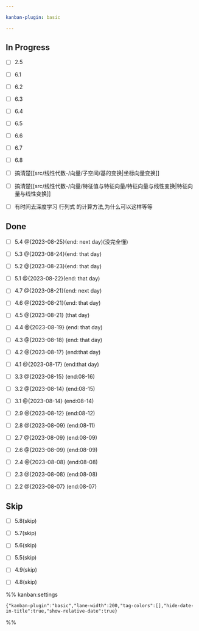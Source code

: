 ```yaml
---

kanban-plugin: basic

---
```


## In Progress

- [ ] 2.5
- [ ] 6.1
- [ ] 6.2
- [ ] 6.3
- [ ] 6.4
- [ ] 6.5
- [ ] 6.6
- [ ] 6.7
- [ ] 6.8
- [ ] 搞清楚[[src/线性代数-/向量/子空间/基的变换|坐标向量变换]]
- [ ] 搞清楚[[src/线性代数-/向量/特征值与特征向量/特征向量与线性变换|特征向量与线性变换]]
- [ ] 有时间去深度学习 行列式 的计算方法,为什么可以这样等等


## Done

- [ ] 5.4 @{2023-08-25}(end: next day)(没完全懂)
- [ ] 5.3 @{2023-08-24}(end: that day)
- [ ] 5.2 @{2023-08-23}(end: that day)
- [ ] 5.1 @{2023-08-22}(end: that day)
- [ ] 4.7 @{2023-08-21}(end: next day)
- [ ] 4.6 @{2023-08-21}(end: that day)
- [ ] 4.5 @{2023-08-21} (that day)
- [ ] 4.4 @{2023-08-19} (end: that day)
- [ ] 4.3 @{2023-08-18} (end: that day)
- [ ] 4.2 @{2023-08-17} (end:that day)
- [ ] 4.1 @{2023-08-17} (end:that day)
- [ ] 3.3 @{2023-08-15} (end:08-16)
- [ ] 3.2 @{2023-08-14} (end:08-15)
- [ ] 3.1 @{2023-08-14} (end:08-14)
- [ ] 2.9 @{2023-08-12} (end:08-12)
- [ ] 2.8 @{2023-08-09} (end:08-11)
- [ ] 2.7 @{2023-08-09} (end:08-09)
- [ ] 2.6 @{2023-08-09} (end:08-09)
- [ ] 2.4 @{2023-08-08} (end:08-08)
- [ ] 2.3 @{2023-08-08} (end:08-08)
- [ ] 2.2 @{2023-08-07} (end:08-07)


## Skip

- [ ] 5.8(skip)
- [ ] 5.7(skip)
- [ ] 5.6(skip)
- [ ] 5.5(skip)
- [ ] 4.9(skip)
- [ ] 4.8(skip)




%% kanban:settings
```
{"kanban-plugin":"basic","lane-width":200,"tag-colors":[],"hide-date-in-title":true,"show-relative-date":true}
```
%%